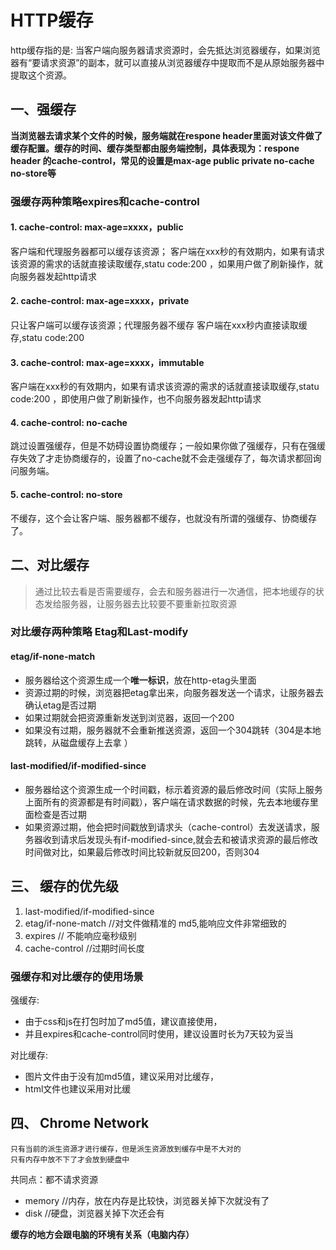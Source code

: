 # HTTP缓存
http缓存指的是: 当客户端向服务器请求资源时，会先抵达浏览器缓存，如果浏览器有“要请求资源”的副本，就可以直接从浏览器缓存中提取而不是从原始服务器中提取这个资源。
## 一、强缓存
**当浏览器去请求某个文件的时候，服务端就在respone header里面对该文件做了缓存配置。缓存的时间、缓存类型都由服务端控制，具体表现为：respone header 的cache-control，常见的设置是max-age public private no-cache no-store等**

### 强缓存两种策略expires和cache-control
#### 1. cache-control: max-age=xxxx，public

客户端和代理服务器都可以缓存该资源；
客户端在xxx秒的有效期内，如果有请求该资源的需求的话就直接读取缓存,statu code:200 ，如果用户做了刷新操作，就向服务器发起http请求

#### 2. cache-control: max-age=xxxx，private
只让客户端可以缓存该资源；代理服务器不缓存
客户端在xxx秒内直接读取缓存,statu code:200
#### 3. cache-control: max-age=xxxx，immutable
客户端在xxx秒的有效期内，如果有请求该资源的需求的话就直接读取缓存,statu code:200 ，即使用户做了刷新操作，也不向服务器发起http请求
#### 4. cache-control: no-cache
跳过设置强缓存，但是不妨碍设置协商缓存；一般如果你做了强缓存，只有在强缓存失效了才走协商缓存的，设置了no-cache就不会走强缓存了，每次请求都回询问服务端。
#### 5. cache-control: no-store
不缓存，这个会让客户端、服务器都不缓存，也就没有所谓的强缓存、协商缓存了。


## 二、对比缓存
> 通过比较去看是否需要缓存，会去和服务器进行一次通信，把本地缓存的状态发给服务器，让服务器去比较要不要重新拉取资源

### 对比缓存两种策略 Etag和Last-modify
#### etag/if-none-match
+ 服务器给这个资源生成一个**唯一标识**，放在http-etag头里面
+ 资源过期的时候，浏览器把etag拿出来，向服务器发送一个请求，让服务器去确认etag是否过期
+ 如果过期就会把资源重新发送到浏览器，返回一个200
+ 如果没有过期，服务器就不会重新推送资源，返回一个304跳转（304是本地跳转，从磁盘缓存上去拿 ）

#### last-modified/if-modified-since
+ 服务器给这个资源生成一个时间戳，标示着资源的最后修改时间（实际上服务上面所有的资源都是有时间戳），客户端在请求数据的时候，先去本地缓存里面检查是否过期
+ 如果资源过期，他会把时间戳放到请求头（cache-control）去发送请求，服务器收到请求后发现头有if-modified-since,就会去和被请求资源的最后修改时间做对比，如果最后修改时间比较新就反回200，否则304

## 三、 缓存的优先级
1. last-modified/if-modified-since
2. etag/if-none-match //对文件做精准的 md5,能响应文件非常细致的
3. expires // 不能响应毫秒级别
4. cache-control //过期时间长度

### 强缓存和对比缓存的使用场景

强缓存:
 + 由于css和js在打包时加了md5值，建议直接使用，
 + 并且expires和cache-control同时使用，建议设置时长为7天较为妥当

对比缓存:
 + 图片文件由于没有加md5值，建议采用对比缓存，
 + html文件也建议采用对比缓




## 四、 Chrome Network
```
只有当前的派生资源才进行缓存，但是派生资源放到缓存中是不大对的
只有内存中放不下了才会放到硬盘中
```
共同点：都不请求资源
+ memory //内存，放在内存是比较快，浏览器关掉下次就没有了
+ disk //硬盘，浏览器关掉下次还会有
   
**缓存的地方会跟电脑的环境有关系（电脑内存）** 



